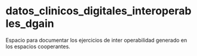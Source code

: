 # datos_clinicos_digitales_interoperables_dgain
Espacio para documentar los ejercicios de inter operabilidad generado en los espacios cooperantes.
